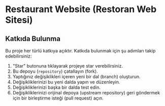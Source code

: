 ﻿# Restaurant Website (Restoran Web Sitesi)








## Katkıda Bulunma
Bu proje her türlü katkıya açıktır. Katkıda bulunmak için şu adımları takip edebilirsiniz:

1. "Star" butonuna tıklayarak projeye star verebilirsiniz.
2. Bu depoyu (`repository`) çatallayın (fork).
3. Yaptığınız değişiklikleri içeren yeni bir dal (branch) oluşturun.
4. Değişikliklerinizi bu yeni dalda yapın ve düzenleyin.
5. Değişikliklerinizi başka bir dalda test edin.
6. Değişikliklerinizi orijinal depoya (upstream repository) geri göndermek için bir birleştirme isteği (pull request) açın.
